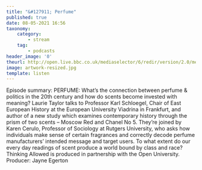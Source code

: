 ```yaml
---
title: "&#127911; Perfume"
published: true
date: 08-05-2021 16:56
taxonomy:
    category:
        - stream
    tag:
        - podcasts
header_image: '0'
theurl: http://open.live.bbc.co.uk/mediaselector/6/redir/version/2.0/mediaset/audio-nondrm-download/proto/http/vpid/p09gqccr.mp3
image: artwork-resized.jpg
template: listen
--- 
```

Episode summary: PERFUME: What’s the connection between perfume & politics in the 20th century and how do scents become invested with meaning? Laurie Taylor talks to Professor Karl Schloegel, Chair of East European History at the European University Viadrina in Frankfurt, and author of a new study which examines contemporary history through the prism of two scents – Moscow Red and Chanel No 5. They’re joined by Karen Cerulo, Professor of Sociology at Rutgers University, who asks how individuals make sense of certain fragrances and correctly decode perfume manufacturers’ intended message and target users. To what extent do our every day readings of scent produce a world bound by class and race? Thinking Allowed is produced in partnership with the Open University. Producer: Jayne Egerton
